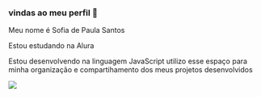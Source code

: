 ### vindas ao meu perfil 💙

Meu nome é Sofia de Paula Santos

Estou estudando na Alura

Estou desenvolvendo na linguagem JavaScript
utilizo esse espaço para minha organização e compartihamento dos meus projetos desenvolvidos


![](https://media.tenor.com/5EtslEQAfV8AAAAM/rihanna-fenty.gif)
